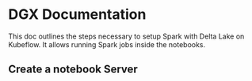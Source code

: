 # DGX Documentation

This doc outlines the steps necessary to setup Spark with Delta Lake on Kubeflow. It allows running Spark jobs inside the notebooks.

## Create a notebook Server

